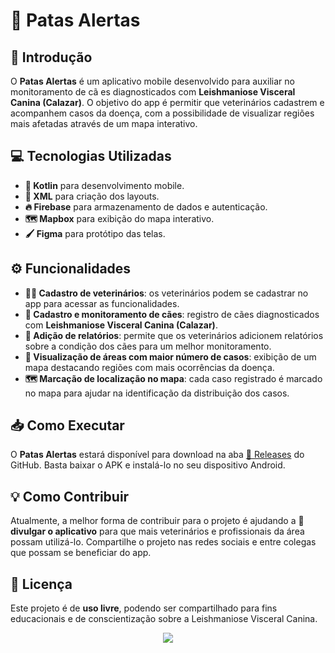# 🐾 Patas Alertas

## 📌 Introdução
O **Patas Alertas** é um aplicativo mobile desenvolvido para auxiliar no monitoramento de cã es diagnosticados com **Leishmaniose Visceral Canina (Calazar)**. O objetivo do app é permitir que veterinários cadastrem e acompanhem casos da doença, com a possibilidade de visualizar regiões mais afetadas através de um mapa interativo.

## 💻 Tecnologias Utilizadas
- **📱 Kotlin** para desenvolvimento mobile.
- **🎨 XML** para criação dos layouts.
- **🔥 Firebase** para armazenamento de dados e autenticação.
- **🗺️ Mapbox** para exibição do mapa interativo.
- **🖌️ Figma** para protótipo das telas.


## ⚙️ Funcionalidades
- **👩‍⚕️ Cadastro de veterinários**: os veterinários podem se cadastrar no app para acessar as funcionalidades.
- **🐶 Cadastro e monitoramento de cães**: registro de cães diagnosticados com **Leishmaniose Visceral Canina (Calazar)**.
- **📝 Adição de relatórios**: permite que os veterinários adicionem relatórios sobre a condição dos cães para um melhor monitoramento.
- **📍 Visualização de áreas com maior número de casos**: exibição de um mapa destacando regiões com mais ocorrências da doença.
- **🗺️ Marcação de localização no mapa**: cada caso registrado é marcado no mapa para ajudar na identificação da distribuição dos casos.

## 📥 Como Executar
O **Patas Alertas** estará disponível para download na aba [📂 Releases](https://github.com/seu-repositorio/releases) do GitHub. Basta baixar o APK e instalá-lo no seu dispositivo Android.

## 💡 Como Contribuir
Atualmente, a melhor forma de contribuir para o projeto é ajudando a **📢 divulgar o aplicativo** para que mais veterinários e profissionais da área possam utilizá-lo. Compartilhe o projeto nas redes sociais e entre colegas que possam se beneficiar do app.

## 📜 Licença
Este projeto é de **uso livre**, podendo ser compartilhado para fins educacionais e de conscientização sobre a Leishmaniose Visceral Canina.

<div align="center">
  <a href="https://skillicons.dev">
    <img src="https://skillicons.dev/icons?i=kotlin,androidstudio,figma,firebase,git,md" />
  </a>
</div>


